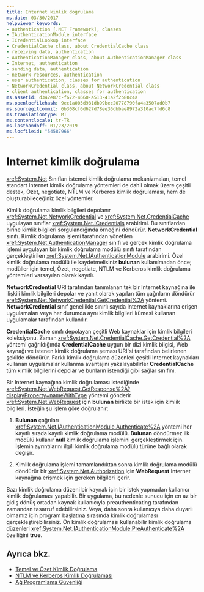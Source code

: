 ```yaml
---
title: Internet kimlik doğrulama
ms.date: 03/30/2017
helpviewer_keywords:
- authentication [.NET Framework], classes
- IAuthenticationModule interface
- ICredentialLookup interface
- CredentialCache class, about CredentialCache class
- receiving data, authentication
- AuthenticationManager class, about AuthenticationManager class
- Internet, authentication
- sending data, authentication
- network resources, authentication
- user authentication, classes for authentication
- NetworkCredential class, about NetworkCredential class
- client authentication, classes for authentication
ms.assetid: d342e87c-f672-4660-a513-41a2f2b80c4a
ms.openlocfilehash: 9ec1a003d981db99bec20778790fa4a3507ad0b7
ms.sourcegitcommit: 6b308cf6d627d78ee36dbbae8972a310ac7fd6c8
ms.translationtype: MT
ms.contentlocale: tr-TR
ms.lasthandoff: 01/23/2019
ms.locfileid: "54587966"
---
```

# <a name="internet-authentication"></a>Internet kimlik doğrulama
<xref:System.Net> Sınıfları istemci kimlik doğrulama mekanizmaları, temel standart Internet kimlik doğrulama yöntemleri de dahil olmak üzere çeşitli destek, Özet, negotiate, NTLM ve Kerberos kimlik doğrulaması, hem de oluşturabileceğiniz özel yöntemler.  
  
 Kimlik doğrulama kimlik bilgileri depolanır <xref:System.Net.NetworkCredential> ve <xref:System.Net.CredentialCache> uygulayan sınıflar <xref:System.Net.ICredentials> arabirimi. Bu sınıflardan birine kimlik bilgileri sorgulandığında örneğini döndürür. **NetworkCredential** sınıfı. Kimlik doğrulama işlemi tarafından yönetilen <xref:System.Net.AuthenticationManager> sınıfı ve gerçek kimlik doğrulama işlemi uygulayan bir kimlik doğrulama modülü sınıfı tarafından gerçekleştirilen <xref:System.Net.IAuthenticationModule> arabirimi. Özel kimlik doğrulama modülü ile kaydetmelisiniz **bulunan** kullanılmadan önce; modüller için temel, Özet, negotiate, NTLM ve Kerberos kimlik doğrulama yöntemleri varsayılan olarak kayıtlı.  
  
 **NetworkCredential** URI tarafından tanımlanan tek bir Internet kaynağına ile ilişkili kimlik bilgileri depolar ve yanıt olarak yapılan tüm çağrıların döndürür <xref:System.Net.NetworkCredential.GetCredential%2A> yöntemi. **NetworkCredential** sınıf genellikle sınırlı sayıda Internet kaynaklarına erişen uygulamaları veya her durumda aynı kimlik bilgileri kümesi kullanan uygulamalar tarafından kullanılır.  
  
 **CredentialCache** sınıfı depolayan çeşitli Web kaynaklar için kimlik bilgileri koleksiyonu. Zaman <xref:System.Net.CredentialCache.GetCredential%2A> yöntemi çağrıldığında **CredentialCache** uygun bir dizi kimlik bilgisi, Web kaynağı ve istenen kimlik doğrulama şeması URI'si tarafından belirlenen şekilde döndürür. Farklı kimlik doğrulama düzenleri çeşitli Internet kaynakları kullanan uygulamalar kullanma avantajını yakalayabilirler **CredentialCache** tüm kimlik bilgilerini depolar ve bunların istendiği gibi sağlar sınıfını.  
  
 Bir Internet kaynağına kimlik doğrulaması istediğinde <xref:System.Net.WebRequest.GetResponse%2A?displayProperty=nameWithType> yöntemi gönderir <xref:System.Net.WebRequest> için **bulunan** birlikte bir istek için kimlik bilgileri. İsteğin şu işlem göre doğrulanır:  
  
1.  **Bulunan** çağrıları <xref:System.Net.IAuthenticationModule.Authenticate%2A> yöntemi her kayıtlı sırada kayıtlı kimlik doğrulama modülü. **Bulunan** döndürmez ilk modülü kullanır **null** kimlik doğrulama işlemini gerçekleştirmek için. İşlemin ayrıntılarını ilgili kimlik doğrulama modülü türüne bağlı olarak değişir.  
  
2.  Kimlik doğrulama işlemi tamamlandıktan sonra kimlik doğrulama modülü döndürür bir <xref:System.Net.Authorization> için **WebRequest** Internet kaynağına erişmek için gereken bilgileri içerir.  
  
 Bazı kimlik doğrulama düzeni bir kaynak için bir istek yapmadan kullanıcı kimlik doğrulaması yapabilir. Bir uygulama, bu nedenle sunucu için en az bir gidiş dönüş ortadan kaynak kullanıcıyla preauthenticating tarafından zamandan tasarruf edebilirsiniz. Veya, daha sonra kullanıcıya daha duyarlı olmamız için program başlatma sırasında kimlik doğrulaması gerçekleştirebilirsiniz. Ön kimlik doğrulaması kullanabilir kimlik doğrulama düzenleri <xref:System.Net.IAuthenticationModule.PreAuthenticate%2A> özelliğini **true**.  
  
## <a name="see-also"></a>Ayrıca bkz.
- [Temel ve Özet Kimlik Doğrulama](../../../docs/framework/network-programming/basic-and-digest-authentication.md)
- [NTLM ve Kerberos Kimlik Doğrulaması](../../../docs/framework/network-programming/ntlm-and-kerberos-authentication.md)
- [Ağ Programlama Güvenliği](../../../docs/framework/network-programming/security-in-network-programming.md)
